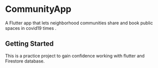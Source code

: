 # CommunityApp

A Flutter app that lets neighborhood communities share and book public spaces in covid19 times .

## Getting Started

This is a practice project to gain confidence working with flutter and Firestore database.

